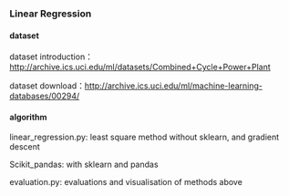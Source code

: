 ### Linear Regression

#### dataset

dataset introduction：http://archive.ics.uci.edu/ml/datasets/Combined+Cycle+Power+Plant

dataset download：http://archive.ics.uci.edu/ml/machine-learning-databases/00294/

#### algorithm

linear_regression.py: least square method without sklearn, and gradient descent

Scikit_pandas:  with sklearn and pandas

evaluation.py: evaluations and visualisation of methods above